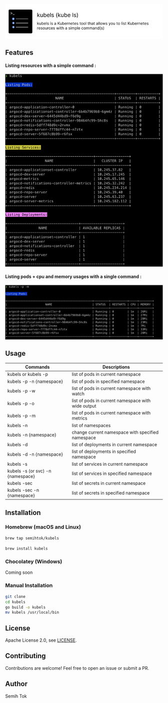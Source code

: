 
&nbsp;<img src="images/kubels-banner.png" width="700"/>

## Features

#### Listing resources with a simple command :
<img src="images/kubels.png" alt="pods" width="600"/>

#### Listing pods + cpu and memory usages with a single command :
<img src="images/kubels-pods-with-metrics.png" alt="pods with metrics" width="700"/>

## Usage

| Commands                          | Descriptions                                       |
|-----------------------------------|----------------------------------------------------|
| kubels or kubels -p               | list of pods in current namespace                  |     
| kubels -p -n {namespace}          | list of pods in specified namespace                |
| kubels -p -w                      | list of pods in current namespace with watch       |
| kubels -p -o                      | list of pods in current namespace with wide output |
| kubels -p -m                      | list of pods in current namespace with metrics     |
| kubels -n                         | list of namespaces                                 |
| kubels -n {namespace}             | change current namespace with specified namespace  |
| kubels -d                         | list of deployments in current namespace           |
| kubels -d -n {namespace}          | list of deployments in specified namespace         |
| kubels -s                         | list of services in current namespace              |
| kubels -s (or svc) -n {namespace} | list of services in specified namespace            |
| kubels -sec                       | list of secrets in current namespace               |
| kubels -sec -n {namespace}        | list of secrets in specified namespace             |

## Installation

### Homebrew (macOS and Linux)

```bash
brew tap semihtok/kubels

brew install kubels
```


### Chocolatey (Windows)
Coming soon


### Manual Installation 

```bash
git clone
cd kubels
go build -o kubels
mv kubels /usr/local/bin
```


## License
Apache License 2.0, see [LICENSE](LICENSE).

## Contributing
Contributions are welcome! Feel free to open an issue or submit a PR.

## Author
Semih Tok
